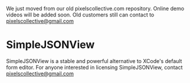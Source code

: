 We just moved from our old pixelscollective.com repository.
Online demo videos will be added soon. Old customers still can contact to pixelscollective@gmail.com

# SimpleJSONView

SimpleJSONView is a stable and powerful alternative to XCode's default form editor.
For anyone interested in licensing SimpleJSONView, contact pixelscollective@gmail.com

